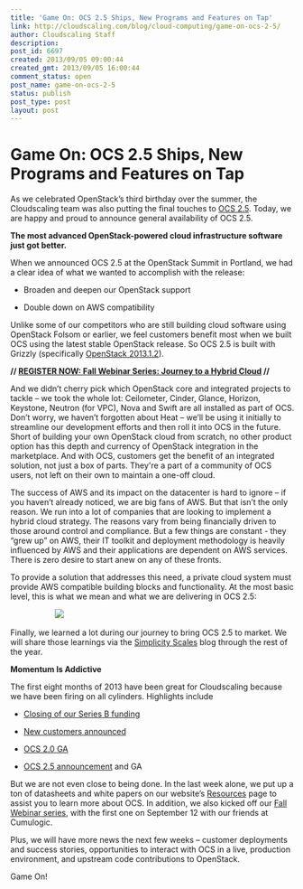 ```yaml
---
title: 'Game On: OCS 2.5 Ships, New Programs and Features on Tap'
link: http://cloudscaling.com/blog/cloud-computing/game-on-ocs-2-5/
author: Cloudscaling Staff
description: 
post_id: 6697
created: 2013/09/05 09:00:44
created_gmt: 2013/09/05 16:00:44
comment_status: open
post_name: game-on-ocs-2-5
status: publish
post_type: post
layout: post
---
```


# Game On: OCS 2.5 Ships, New Programs and Features on Tap

As we celebrated OpenStack’s third birthday over the summer, the Cloudscaling team was also putting the final touches to [OCS 2.5](http://www.cloudscaling.com/blog/company/engineering/the-most-advanced-openstack-powered-cloud-infrastructure-software-just-got-better/). Today, we are happy and proud to announce general availability of OCS 2.5.

**The most advanced OpenStack-powered cloud infrastructure software just got better.**

When we announced OCS 2.5 at the OpenStack Summit in Portland, we had a clear idea of what we wanted to accomplish with the release:

  * Broaden and deepen our OpenStack support

  * Double down on AWS compatibility

Unlike some of our competitors who are still building cloud software using OpenStack Folsom or earlier, we feel customers benefit most when we built OCS using the latest stable OpenStack release. So OCS 2.5 is built with Grizzly (specifically [OpenStack 2013.1.2](https://wiki.openstack.org/wiki/ReleaseNotes/2013.1.2)).

**// [REGISTER NOW: Fall Webinar Series: Journey to a Hybrid Cloud](http://go.cloudscaling.com/cloudscaling-fall-2013-webinar-series) //**

And we didn’t cherry pick which OpenStack core and integrated projects to tackle – we took the whole lot: Ceilometer, Cinder, Glance, Horizon, Keystone, Neutron (for VPC), Nova and Swift are all installed as part of OCS. Don’t worry, we haven’t forgotten about Heat – we’ll be using it initially to streamline our development efforts and then roll it into OCS in the future. Short of building your own OpenStack cloud from scratch, no other product option has this depth and currency of OpenStack integration in the marketplace. And with OCS, customers get the benefit of an integrated solution, not just a box of parts. They're a part of a community of OCS users, not left on their own to maintain a one-off cloud.

The success of AWS and its impact on the datacenter is hard to ignore – if you haven’t already noticed, we are big fans of AWS. But that isn’t the only reason. We run into a lot of companies that are looking to implement a hybrid cloud strategy. The reasons vary from being financially driven to those around control and compliance. But a few things are constant - they “grew up” on AWS, their IT toolkit and deployment methodology is heavily influenced by AWS and their applications are dependent on AWS services. There is zero desire to start anew on any of these fronts.

To provide a solution that addresses this need, a private cloud system must provide AWS compatible building blocks and functionality. At the most basic level, this is what we mean and what we are delivering in OCS 2.5:

                    ![](https://lh4.googleusercontent.com/wuVWwabMXAeOk3HBR-UX_y5rGS4DJ4O--Eo6EBoi-4g8QwxSE2CGKOXR87arPCaQv6p0ZBYL7__Zs7GfohELelZUyIlGK-BnHJ04Fn6u6neVRRXHayaMNVo)

Finally, we learned a lot during our journey to bring OCS 2.5 to market. We will share those learnings via the [Simplicity Scales](http://engineering.cloudscaling.com) blog through the rest of the year.

**Momentum Is Addictive**

The first eight months of 2013 have been great for Cloudscaling because we have been firing on all cylinders. Highlights include

  * [Closing of our Series B funding](/blog/press-releases/cloudscaling-closes-10-million-series-b-funding/)

  * [New customers announced](/blog/press-releases/ubisoft-chooses-cloudscaling-open-cloud-system/)

  * [OCS 2.0 GA](http://www.cloudscaling.com/blog/uncategorized/cloudscaling-ocs-2/)

  * [OCS 2.5 announcement](/blog/press-releases/ocs25/) and GA

But we are not even close to being done. In the last week alone, we put up a ton of datasheets and white papers on our website’s [Resources](http://www.cloudscaling.com/resources/) page to assist you to learn more about OCS. In addition, we also kicked off our [Fall Webinar series](http://go.cloudscaling.com/cloudscaling-fall-2013-webinar-series), with the first one on September 12 with our friends at Cumulogic.

Plus, we will have more news the next few weeks – customer deployments and success stories, opportunities to interact with OCS in a live, production environment, and upstream code contributions to OpenStack.

Game On!